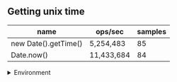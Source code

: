 ## Getting unix time

|name|ops/sec|samples|
|-|-|-|
|new Date().getTime()|5,254,483|85|
|Date.now()|11,433,684|84|


<details>
<summary>Environment</summary>

* __Machine:__ linux x64 | 2 vCPUs | 6.8GB Mem
* __Run:__ Tue Oct 24 2023 18:01:32 GMT+0000 (Coordinated Universal Time)
</details>

<!--
{"environment":{"platform":"linux","arch":"x64","cpus":2,"totalMemory":6.759746551513672},"benchmarks":[{"name":"new Date().getTime()","opsSec":5254483.317952951,"samples":4},{"name":"Date.now()","opsSec":11433683.679102134,"samples":4}]}-->
